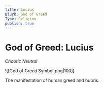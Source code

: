 ```yaml
---
title: Lucius
Blurb: God of Greed
Type: Religion
publish: true
---
```


# God of Greed: Lucius

_Chaotic Neutral_

![[God of Greed Symbol.png|100]]

The manifestation of human greed and hubris.
